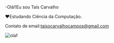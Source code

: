 -Olá!!Eu sou Taís Carvalho

❤️Estudando Ciência da Computação.

Contato de email:taisocarvalhocampos@gmail.com

![olaf](https://user-images.githubusercontent.com/92828809/139914607-019a2436-6d0c-4a81-a705-cda4538a5dab.jpg)
